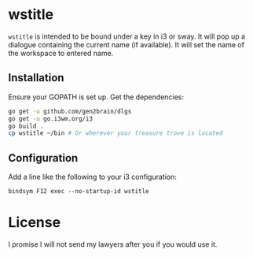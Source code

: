 # wstitle

`wstitle` is intended to be bound under a key in i3 or sway. It will pop up a
dialogue containing the current name (if available). It will set the name of the
workspace to entered name.

## Installation

Ensure your GOPATH is set up. Get the dependencies:

```sh
go get -u github.com/gen2brain/dlgs
go get -u go.i3wm.org/i3
go build .
cp wstitle ~/bin # Or wherever your treasure trove is located
```

## Configuration
Add a line like the following to your i3 configuration:

```
bindsym F12 exec --no-startup-id wstitle
```

# License
I promise I will not send my lawyers after you if you would use it.
